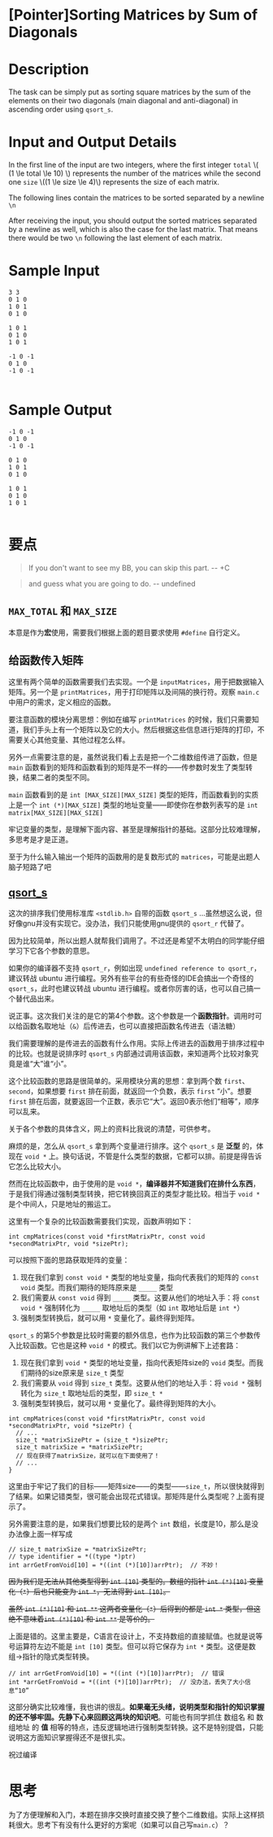 # [Pointer]Sorting Matrices by Sum of Diagonals

# Description

The task can be simply put as sorting square matrices by the sum of the elements on their two diagonals (main diagonal and anti-diagonal) in ascending order using ``qsort_s``.

# Input and Output Details

In the first line of the input are two integers, where the first integer ``total`` \\( (1 \le total \le 10) \\) represents the number of the matrices while the second one ``size`` \\((1 \le size \le 4)\\) represents the size of each matrix.

The following lines contain the matrices to be sorted separated by a newline ``\n``

After receiving the input, you should output the sorted matrices separated by a newline as well, which is also the case for the last matrix. That means there would be two ``\n`` following the last element of each matrix.

# Sample Input

```
3 3
0 1 0
1 0 1
0 1 0

1 0 1
0 1 0
1 0 1

-1 0 -1
0 1 0
-1 0 -1


```

# Sample Output

```
-1 0 -1
0 1 0
-1 0 -1

0 1 0
1 0 1
0 1 0

1 0 1
0 1 0
1 0 1


```

# 要点

> If you don't want to see my BB, you can skip this part. -- +C

> and guess what you are going to do. -- undefined

## ``MAX_TOTAL`` 和 ``MAX_SIZE``

本意是作为**宏**使用，需要我们根据上面的题目要求使用 ``#define`` 自行定义。

## 给函数传入矩阵

这里有两个简单的函数需要我们去实现。一个是 ``inputMatrices``，用于把数据输入矩阵。另一个是 ``printMatrices``，用于打印矩阵以及间隔的换行符。观察 ``main.c`` 中用户的需求，定义相应的函数。

要注意函数的模块分离思想：例如在编写 ``printMatrices`` 的时候，我们只需要知道，我们手头上有一个矩阵以及它的大小。然后根据这些信息进行矩阵的打印，不需要关心其他变量、其他过程怎么样。

另外一点需要注意的是，虽然说我们看上去是把一个二维数组传进了函数，但是 ``main`` 函数看到的矩阵和函数看到的矩阵是不一样的——传参数时发生了类型转换，结果二者的类型不同。

``main`` 函数看到的是 ``int [MAX_SIZE][MAX_SIZE]`` 类型的矩阵，而函数看到的实质上是一个 ``int (*)[MAX_SIZE]`` 类型的地址变量——即使你在参数列表写的是 ``int matrix[MAX_SIZE][MAX_SIZE]``

牢记变量的类型，是理解下面内容、甚至是理解指针的基础。这部分比较难理解，多思考是才是正道。

至于为什么输入输出一个矩阵的函数用的是复数形式的 ``matrices``，可能是出题人脑子短路了吧

## <a href="http://en.cppreference.com/w/c/algorithm/qsort" target="_blank">qsort_s</a>

这次的排序我们使用标准库 ``<stdlib.h>`` 自带的函数 ``qsort_s`` ...虽然想这么说，但好像gnu并没有实现它。没办法，我们只能使用gnu提供的 ``qsort_r`` 代替了。

因为比较简单，所以出题人就帮我们调用了。不过还是希望不太明白的同学能仔细学习下它各个参数的意思。

如果你的编译器不支持 ``qsort_r``，例如出现 ``undefined reference to qsort_r``，建议转战 ubuntu 进行编程。另外有些平台的有些奇怪的IDE会搞出一个奇怪的``qsort_s``，此时也建议转战 ubuntu 进行编程。或者你厉害的话，也可以自己搞一个替代品出来。

说正事。这次我们关注的是它的第4个参数。这个参数是一个**函数指针**。调用时可以给函数名取地址（``&``）后传进去，也可以直接把函数名传进去（语法糖）

我们需要理解的是传进去的函数有什么作用。实际上传进去的函数用于排序过程中的比较。也就是说排序时 ``qsort_s`` 内部通过调用该函数，来知道两个比较对象究竟是谁“大”谁“小”。

这个比较函数的思路是很简单的。采用模块分离的思想：拿到两个数 ``first``、``second``，如果想要 ``first`` 排在前面，就返回一个负数，表示 ``first`` “小”。想要 ``first`` 排在后面，就要返回一个正数，表示它“大”。返回0表示他们“相等”，顺序可以乱来。

关于各个参数的具体含义，网上的资料比我说的清楚，可供参考。

麻烦的是，怎么从 ``qsort_s`` 拿到两个变量进行排序。这个 ``qsort_s`` 是 **泛型** 的，体现在 ``void *`` 上。换句话说，不管是什么类型的数据，它都可以排。前提是得告诉它怎么比较大小。

然而在比较函数中，由于使用的是 ``void *``，**编译器并不知道我们在排什么东西**，于是我们得通过强制类型转换，把它转换回真正的类型才能比较。相当于 ``void *`` 是个中间人，只是地址的搬运工。

这里有一个复杂的比较函数需要我们实现，函数声明如下：

```
int cmpMatrices(const void *firstMatrixPtr, const void *secondMatrixPtr, void *sizePtr);
```

可以按照下面的思路获取矩阵的变量：

1. 现在我们拿到 ``const void *`` 类型的地址变量，指向代表我们的矩阵的 ``const void`` 类型。而我们期待的矩阵原来是 ``_____`` 类型
2. 我们需要从 ``const void`` 得到 ``_____`` 类型。这要从他们的地址入手：将 ``const void *`` 强制转化为 ``_____`` 取地址后的类型（如 ``int`` 取地址后是 ``int *``）
3. 强制类型转换后，就可以用 ``*`` 变量化了。最终得到矩阵。

``qsort_s`` 的第5个参数是比较时需要的额外信息，也作为比较函数的第三个参数传入比较函数。它也是这种 ``void *`` 的模式。我们以它为例讲解下上述套路：

1. 现在我们拿到 ``void *`` 类型的地址变量，指向代表矩阵size的 ``void`` 类型。而我们期待的size原来是 ``size_t`` 类型
2. 我们需要从 ``void`` 得到 ``size_t`` 类型。这要从他们的地址入手：将 ``void *`` 强制转化为 ``size_t`` 取地址后的类型，即 ``size_t *``
3. 强制类型转换后，就可以用 ``*`` 变量化了。最终得到矩阵的大小。

```
int cmpMatrices(const void *firstMatrixPtr, const void *secondMatrixPtr, void *sizePtr) {
  // ...
  size_t *matrixSizePtr = (size_t *)sizePtr;
  size_t matrixSize = *matrixSizePtr;
  // 现在获得了matrixSize，就可以在下面使用了！
  // ...
}
```

这里由于牢记了我们的目标——矩阵size——的类型——``size_t``，所以很快就得到了结果。如果记错类型，很可能会出现花式错误。那矩阵是什么类型呢？上面有提示了。

另外需要注意的是，如果我们想要比较的是两个 ``int`` 数组，长度是10，那么是没办法像上面一样写成

```
// size_t matrixSize = *matrixSizePtr;
// type identifier = *((type *)ptr)
int arrGetFromVoid[10] = *((int (*)[10])arrPtr);  // 不妙！
```

<s>因为我们是无法从其他类型得到 ``int [10]`` 类型的。数组的指针 ``int (*)[10]`` 变量化（``*``）后也只能变为 ``int *``，无法得到 ``int [10]``。

虽然 ``int (*)[10]`` 和 ``int **`` 这两者变量化（``*``）后得到的都是 ``int *`` 类型，但这绝不意味着``int (*)[10]`` 和 ``int **`` 是等价的。</s>

上面是错的。这里主要是，C语言在设计上，不支持数组的直接赋值。也就是说等号运算符左边不能是 ``int [10]`` 类型。但可以将它保存为 ``int *`` 类型。这便是数组->指针的隐式类型转换。

```
// int arrGetFromVoid[10] = *((int (*)[10])arrPtr);  // 错误
int *arrGetFromVoid = *((int (*)[10])arrPtr);  // 没办法，丢失了大小信息“10”
```

这部分确实比较难懂，我也讲的很乱。**如果毫无头绪，说明类型和指针的知识掌握的还不够牢固。先静下心来回顾这两块的知识吧**。可能也有同学抓住 数组名 和 数组地址 的 **值** 相等的特点，违反逻辑地进行强制类型转换。这不是特别提倡，只能说明这方面知识掌握得还不是很扎实。

祝过编译

# 思考

为了方便理解和入门，本题在排序交换时直接交换了整个二维数组。实际上这样损耗很大。思考下有没有什么更好的方案呢（如果可以自己写``main.c``）？
